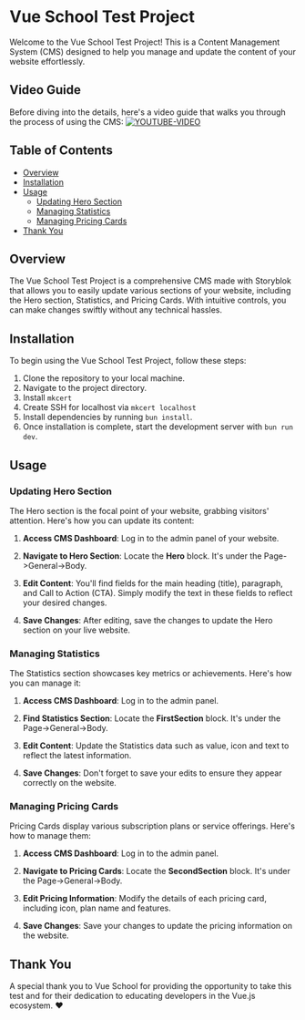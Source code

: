 # Vue School Test Project

Welcome to the Vue School Test Project! This is a Content Management System (CMS) designed to help
you manage and update the content of your website effortlessly.

## Video Guide

Before diving into the details, here's a video guide that walks you through the process of using the
CMS:
[![YOUTUBE-VIDEO](https://img.youtube.com/vi/RIqpRljugzc/0.jpg)](https://www.youtube.com/watch?v=RIqpRljugzc)

## Table of Contents

-   [Overview](#overview)
-   [Installation](#installation)
-   [Usage](#usage)
    -   [Updating Hero Section](#updating-hero-section)
    -   [Managing Statistics](#managing-statistics)
    -   [Managing Pricing Cards](#managing-pricing-cards)
-   [Thank You](#thank-you)

## Overview

The Vue School Test Project is a comprehensive CMS made with Storyblok that allows you to easily
update various sections of your website, including the Hero section, Statistics, and Pricing Cards.
With intuitive controls, you can make changes swiftly without any technical hassles.

## Installation

To begin using the Vue School Test Project, follow these steps:

1. Clone the repository to your local machine.
2. Navigate to the project directory.
3. Install `mkcert`
4. Create SSH for localhost via `mkcert localhost`
5. Install dependencies by running `bun install`.
6. Once installation is complete, start the development server with `bun run dev`.

## Usage

### Updating Hero Section

The Hero section is the focal point of your website, grabbing visitors' attention. Here's how you
can update its content:

1. **Access CMS Dashboard**: Log in to the admin panel of your website.

2. **Navigate to Hero Section**: Locate the **Hero** block. It's under the Page->General->Body.

3. **Edit Content**: You'll find fields for the main heading (title), paragraph, and Call to Action
   (CTA). Simply modify the text in these fields to reflect your desired changes.

4. **Save Changes**: After editing, save the changes to update the Hero section on your live
   website.

### Managing Statistics

The Statistics section showcases key metrics or achievements. Here's how you can manage it:

1. **Access CMS Dashboard**: Log in to the admin panel.

2. **Find Statistics Section**: Locate the **FirstSection** block. It's under the
   Page->General->Body.

3. **Edit Content**: Update the Statistics data such as value, icon and text to reflect the latest
   information.

4. **Save Changes**: Don't forget to save your edits to ensure they appear correctly on the website.

### Managing Pricing Cards

Pricing Cards display various subscription plans or service offerings. Here's how to manage them:

1. **Access CMS Dashboard**: Log in to the admin panel.

2. **Navigate to Pricing Cards**: Locate the **SecondSection** block. It's under the
   Page->General->Body.

3. **Edit Pricing Information**: Modify the details of each pricing card, including icon, plan name
   and features.

4. **Save Changes**: Save your changes to update the pricing information on the website.

## Thank You

A special thank you to Vue School for providing the opportunity to take this test and for their
dedication to educating developers in the Vue.js ecosystem. ❤️
